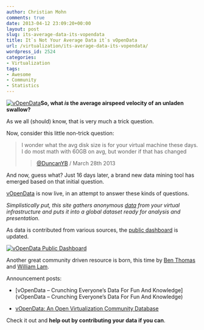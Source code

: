 ```yaml
---
author: Christian Mohn
comments: true
date: 2013-04-12 23:09:20+00:00
layout: post
slug: its-average-data-its-vopendata
title: It`s Not Your Average Data it`s vOpenData
url: /virtualization/its-average-data-its-vopendata/
wordpress_id: 2524
categories:
- Virtualization
tags:
- Awesome
- Community
- Statistics
---
```


[![vOpenData](/img/vOpenData-2013-04-13-00-45-45.jpg)](/img/vOpenData-2013-04-13-00-45-45.jpg)**So, what _is_ the average airspeed velocity of an unladen swallow?**

As we all (should) know, that is very much a trick question.

Now, consider this little non-trick question:


<blockquote>I wonder what the avg disk size is for your virtual machine these days. I do most math with 60GB on avg, but wonder if that has changed

> 
> [@DuncanYB](https://twitter.com/DuncanYB/status/317269670195507203) / March 28th 2013
> 
> 
</blockquote>




And now, guess what? Just 16 days later, a brand new data mining tool has emerged based on that initial question.


[vOpenData](http://www.vopendata.org) is now live, in an attempt to answer these kinds of questions.

_Simplistically put, this site gathers anonymous [data](http://www.vopendata.org/pages/data_faq) from your virtual infrastructure and puts it into a global dataset ready for analysis and presentation._

As data is contributed from various sources, the [public dashboard](http://dash.vopendata.org/public) is updated.

[![vOpenData Public Dashboard](/img/vOpenData-Public-Dashboard-2013-04-13-01-06-15-1024x600.jpg)](http://dash.vopendata.org/public)

Another great community driven resource is born, this time by [Ben Thomas](https://twitter.com/wazoo) and [William Lam](https://twitter.com/lamw).

Announcement posts:



	
  * [vOpenData – Crunching Everyone’s Data For Fun And Knowledge](vOpenData – Crunching Everyone’s Data For Fun And Knowledge)

	
  * [vOpenData: An Open Virtualization Community Database](http://www.virtuallyghetto.com/2013/04/vopendata-open-virtualization-community.html)


Check it out and **help out by contributing your data if you can**.
